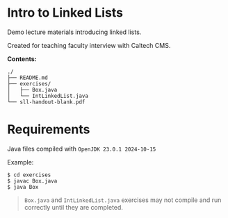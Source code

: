 # Intro to Linked Lists

Demo lecture materials introducing linked lists.

Created for teaching faculty interview with Caltech CMS.

**Contents:**

```
./
├── README.md
├── exercises/
│   ├── Box.java
│   └── IntLinkedList.java
└── sll-handout-blank.pdf
```

# Requirements

Java files compiled with `OpenJDK 23.0.1 2024-10-15`

Example:
```console
$ cd exercises
$ javac Box.java
$ java Box
```

> `Box.java` and `IntLinkedList.java` exercises may not compile and run correctly until they are completed.

